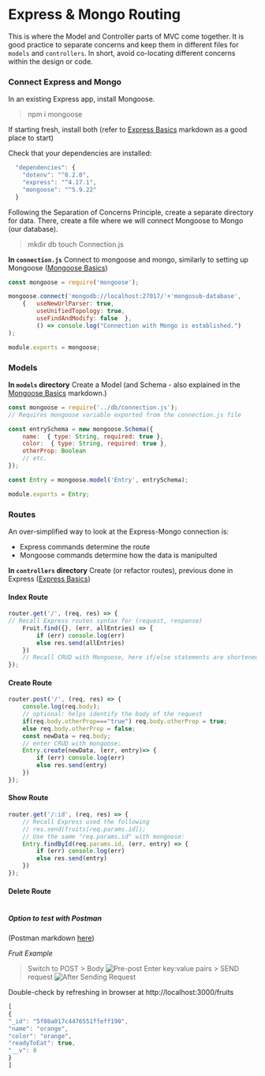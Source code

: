 # Express & Mongo Routing

This is where the Model and Controller parts of MVC come together. It is good practice to separate concerns and keep them in different files for `models` and `controllers`. In short, avoid co-locating different concerns within the design or code.

### Connect Express and Mongo

In an existing Express app, install Mongoose.

> npm i mongoose

If starting fresh, install both (refer to [Express Basics](https://github.com/tflosse/Cheat-Sheets/blob/master/Basics-Express.md) markdown as a good place to start)

Check that your dependencies are installed:
```js
  "dependencies": {
    "dotenv": "^8.2.0",
    "express": "^4.17.1",
    "mongoose": "^5.9.22"
  }
  ```

Following the Separation of Concerns Principle, create a separate directory for data. There, create a file where we will connect Mongoose to Mongo (our database).
> mkdir db
> touch Connection.js

**In `connection.js`**
Connect to mongoose and mongo, similarly to setting up Mongoose ([Mongoose Basics](https://github.com/tflosse/Cheat-Sheets/blob/master/Basics-Mongoose.md))

```js
const mongoose = require('mongoose');

mongoose.connect('mongodb://localhost:27017/'+'mongosub-database',  
    {   useNewUrlParser: true, 
        useUnifiedTopology: true, 
        useFindAndModify: false  }, 
        () => console.log("Connection with Mongo is established.")
);

module.exports = mongoose;
```
### Models
**In `models` directory**
Create a Model (and Schema - also explained in the [Mongoose Basics](https://github.com/tflosse/Cheat-Sheets/blob/master/Basics-Mongoose.md) markdown.)

```js
const mongoose = require('../db/connection.js');
// Requires mongoose variable exported from the connection.js file

const entrySchema = new mongoose.Schema({
    name:  { type: String, required: true },
    color:  { type: String, required: true },
    otherProp: Boolean
    // etc.
});

const Entry = mongoose.model('Entry', entrySchema);

module.exports = Entry;
```

### Routes

An over-simplified way to look at the Express-Mongo connection is:
- Express commands determine the route
- Mongoose commands determine how the data is manipulted

**In `controllers` directory**
Create (or refactor routes), previous done in Express ([Express Basics](https://github.com/tflosse/Cheat-Sheets/blob/master/Basics-Express.md))

#### Index Route
```js
router.get('/', (req, res) => {
// Recall Express routes syntax for (request, response)
    Fruit.find({}, (err, allEntries) => {
        if (err) console.log(err)
        else res.send(allEntries)
    })
    // Recall CRUD with Mongoose, here if/else statements are shortened to avoid unnecessary {}
});
```

#### Create Route
```js
router.post('/', (req, res) => {
    console.log(req.body);
    // optional: helps identify the body of the request
    if(req.body.otherProp==="true") req.body.otherProp = true;
    else req.body.otherProp = false;
    const newData = req.body;
    // enter CRUD with mongoose:
    Entry.create(newData, (err, entry)=> {
        if (err) console.log(err)
        else res.send(entry)
    })
});
```

#### Show Route
```js
router.get('/:id', (req, res) => {
    // Recall Express used the following
    // res.send(fruits[req.params.id]);
    // Use the same "req.params.id" with mongoose:
    Entry.findById(req.params.id, (err, entry) => {
        if (err) console.log(err)
        else res.send(entry)
    })
});
```

#### Delete Route
```js

```


##### *Option* to test with Postman
(Postman markdown [here](https://github.com/tflosse/Cheat-Sheets/blob/master/Postman.md))

*Fruit Example*
> Switch to POST > Body
![Pre-post](https://i.imgur.com/KjnOKCK.png)
> Enter key:value pairs > SEND request
![After Sending Request](https://i.imgur.com/G63E7PJ.png)

Double-check by refreshing in browser at http://localhost:3000/fruits
```js
[
{
"_id": "5f08a017c4476551ffeff190",
"name": "orange",
"color": "orange",
"readyToEat": true,
"__v": 0
}
]
```
